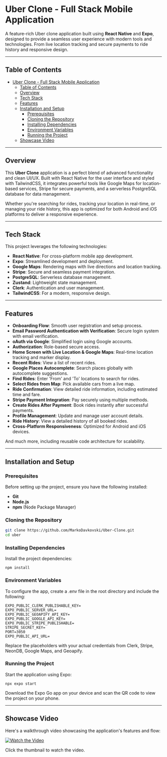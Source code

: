 # Uber Clone - Full Stack Mobile Application

  A feature-rich Uber clone application built using **React Native** and **Expo**, designed to provide a seamless user experience with modern tools and technologies. From live location tracking and secure payments to ride history and responsive design.
  
---
## Table of Contents
- [Uber Clone - Full Stack Mobile Application](#uber-clone---full-stack-mobile-application)
  - [Table of Contents](#table-of-contents)
  - [Overview](#overview)
  - [Tech Stack](#tech-stack)
  - [Features](#features)
  - [Installation and Setup](#installation-and-setup)
    - [Prerequisites](#prerequisites)
    - [Cloning the Repository](#cloning-the-repository)
    - [Installing Dependencies](#installing-dependencies)
    - [Environment Variables](#environment-variables)
    - [Running the Project](#running-the-project)
  - [Showcase Video](#showcase-video)
---
## Overview

This **Uber Clone** application is a perfect blend of advanced functionality and clean UI/UX. Built with React Native for the user interface and styled with TailwindCSS, it integrates powerful tools like Google Maps for location-based services, Stripe for secure payments, and a serverless PostgreSQL database for data management.  

Whether you're searching for rides, tracking your location in real-time, or managing your ride history, this app is optimized for both Android and iOS platforms to deliver a responsive experience.  

---
## Tech Stack
This project leverages the following technologies:  
- **React Native**: For cross-platform mobile app development.  
- **Expo**: Streamlined development and deployment.  
- **Google Maps**: Rendering maps with live directions and location tracking.  
- **Stripe**: Secure and seamless payment integration.  
- **PostgreSQL**: Serverless database management.  
- **Zustand**: Lightweight state management.  
- **Clerk**: Authentication and user management.  
- **TailwindCSS**: For a modern, responsive design.  
---
## Features  
- **Onboarding Flow**: Smooth user registration and setup process.  
- **Email Password Authentication with Verification**: Secure login system with email verification.  
- **oAuth via Google**: Simplified login using Google accounts.  
- **Authorization**: Role-based secure access.  
- **Home Screen with Live Location & Google Maps**: Real-time location tracking and marker display.  
- **Recent Rides**: View a list of recent rides.  
- **Google Places Autocomplete**: Search places globally with autocomplete suggestions.  
- **Find Rides**: Enter 'From' and 'To' locations to search for rides.  
- **Select Rides from Map**: Pick available cars from a live map.  
- **Ride Confirmation**: View detailed ride information, including estimated time and fare.  
- **Stripe Payment Integration**: Pay securely using multiple methods.  
- **Create Rides After Payment**: Book rides instantly after successful payments.  
- **Profile Management**: Update and manage user account details.  
- **Ride History**: View a detailed history of all booked rides.  
- **Cross-Platform Responsiveness**: Optimized for Android and iOS devices.  

And much more, including reusable code architecture for scalability.  

---
## Installation and Setup
### Prerequisites  
Before setting up the project, ensure you have the following installed:  
- **Git**  
- **Node.js**  
- **npm** (Node Package Manager)  
### Cloning the Repository  
```bash  
git clone https://github.com/MarkoDavkovski/Uber-Clone.git  
cd uber  
```

### Installing Dependencies
Install the project dependencies:

```
npm install  
```

### Environment Variables
To configure the app, create a .env file in the root directory and include the following:

```
EXPO_PUBLIC_CLERK_PUBLISHABLE_KEY=  
EXPO_PUBLIC_SERVER_URL=  
EXPO_PUBLIC_GEOAPIFY_API_KEY=  
EXPO_PUBLIC_GOOGLE_API_KEY=  
EXPO_PUBLIC_STRIPE_PUBLISHABLE=  
STRIPE_SECRET_KEY=  
PORT=3050  
EXPO_PUBLIC_API_URL=  
```
Replace the placeholders with your actual credentials from Clerk, Stripe, NeonDB, Google Maps, and Geoapify.

### Running the Project
Start the application using Expo:

```
npx expo start
``` 

Download the Expo Go app on your device and scan the QR code to view the project on your phone.

---
## Showcase Video  

Here's a walkthrough video showcasing the application's features and flow:  

[![Watch the Video](https://via.placeholder.com/800x400?text=Application+Showcase+Video)](https://www.youtube.com/shorts/MbuYEHFWxus)

Click the thumbnail to watch the video.
